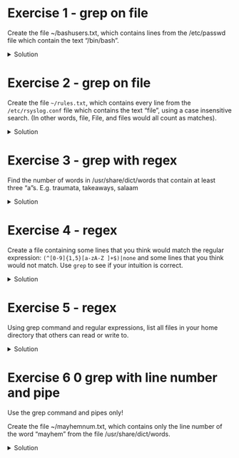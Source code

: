 # Exercise 1 - grep on file
Create the file ~/bashusers.txt, which contains lines from the /etc/passwd file which contain the text “/bin/bash”.
<details>
  <summary>
    Solution
  </summary>

```bash
grep '/bin/bash' /etc/passwd > ~/bashusers.txt
```

</details>

# Exercise 2 - grep on file
Create the file `~/rules.txt`, which contains every line from the `/etc/rsyslog.conf` file which contains the text “file”, using a case insensitive search. (In other words, file, File, and files would all count as matches).
<details>
  <summary>
    Solution
  </summary>

```bash
grep -i 'file' /etc/rsyslog.conf > ~/rules.txt
```

</details>

# Exercise 3 - grep with regex
Find the number of words in /usr/share/dict/words that contain at least three “a”s. E.g. traumata, takeaways, salaam
<details>
  <summary>
    Solution
  </summary>

```bash
grep -E 'a.*a.*a' /usr/share/dict/words
```

</details>

# Exercise 4 - regex
Create a file containing some lines that you think would match the regular expression: `(^[0-9]{1,5}[a-zA-Z ]+$)|none` and some lines that you think would not match. Use `grep` to see if your intuition is correct.
<details>
  <summary>
    Solution
  </summary>

```bash
echo "123abc" >> words
echo "45A abcd" >> words
echo "none" >> words
grep -E '(^[0-9]{1,5}[a-zA-Z ]+$)|none' words
```

</details>

# Exercise 5 - regex
Using grep command and regular expressions, list all files in your home directory that others can read or write to.
<details>
  <summary>
    Solution
  </summary>

```bash
ls -la ~ | grep -P '^.{7}(r..|.w.)'
```

</details>

# Exercise 6 0 grep with line number and pipe
Use the grep command and pipes only! 

Create the file ~/mayhemnum.txt, which contains only the line number of the word “mayhem” from the file /usr/share/dict/words.
<details>
  <summary>
    Solution
  </summary>

```bash
grep -n "^mayhem$" /usr/share/dict/words | grep -o -P '\d+'
```

</details>